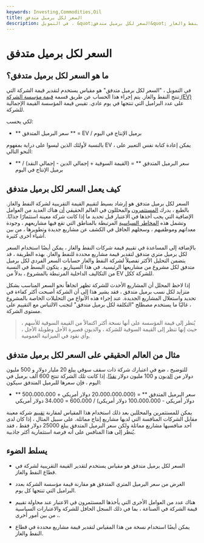 ```yaml
---
keywords: Investing,Commodities,Oil
title: السعر لكل برميل متدفق
description: في التمويل ، &quot;السعر لكل برميل متدفق&quot; هو مقياس يستخدم لتقدير قيمة الشركة التي تنتج النفط والغاز.
---
```


# السعر لكل برميل متدفق
## ما هو السعر لكل برميل متدفق؟

في التمويل ، "السعر لكل برميل متدفق" هو مقياس يستخدم لتقدير قيمة الشركة التي تنتج النفط والغاز. يتم إجراء هذا الحساب عن طريق قسمة [قيمة مؤسسة الشركة (EV)](/enterprisevalue) على عدد البراميل التي تنتجها في يوم عادي. تقيس قيمة المؤسسة القيمة الإجمالية للشركة.

لكي يحسب:

- ** سعر البرميل المتدفق ** = EV / برميل الإنتاج في اليوم

بالنسبة لأولئك الذين ليسوا على دراية بمفهوم EV ، يمكن إعادة كتابة نفس التعبير على النحو التالي:

- ** سعر البرميل المتدفق ** = (القيمة السوقية + إجمالي الدين - إجمالي النقد) / برميل الإنتاج في اليوم

## كيف يعمل السعر لكل برميل متدفق

السعر لكل برميل متدفق هو إرشاد بسيط لتقييم القيمة التقريبية لشركة النفط والغاز. بالطبع ، يدرك [المستثمرون](/investor) والمحللون في العالم الحقيقي [أن](/analyst) هناك العديد من العوامل الإضافية التي يجب أخذها في الاعتبار قبل تحديد ما إذا كانت شركة معينة استثمارًا جذابًا. وتشمل هذه [المخاطر السياسية](/politicalrisk) المرتبطة بالمناطق التي تقع فيها مشاريعهم ، وجودة معداتهم وموظفيهم ، وسجلهم الحافل في الكشف عن مشاريع جديدة وتطويرها ، من بين أشياء أخرى كثيرة.

بالإضافة إلى المساعدة في تقييم قيمة شركات النفط والغاز ، يمكن أيضًا استخدام السعر لكل برميل متري متدفق لتقدير قيمة مشاريع محددة للنفط والغاز. بهذه الطريقة ، قد يتضمن التحليل الأكثر تفصيلاً لشركة النفط والغاز حسابات السعر الفردي لكل برميل متدفق لكل مشروع من مشاريعها الرئيسية. في هذا السيناريو ، يتكون البسط في النسبة من التكاليف الداخلية المرتبطة بالمشروع ، بدلاً من EV للشركة ككل.

إذا لاحظ المحلل أن المشاريع الأحدث للشركة تظهر اتجاهاً نحو السعر المناسب بشكل متزايد لكل نسب برميل متدفق ، فقد يشير هذا إلى أن الشركة أصبحت أكثر كفاءة في تحديد واستغلال المشاريع الجديدة. عند إجراء هذه الأنواع من التحليلات الخاصة بالمشروع ، غالبًا ما يستخدم مصطلح "التكلفة لكل برميل متدفق" لتجنب الالتباس مع التقييم على مستوى الشركة.

> يُنظر إلى قيمة المؤسسة على أنها نسخة أكثر اكتمالاً من القيمة السوقية للأسهم ، حيث إنها تنظر إلى القيمة السوقية للشركة ، والديون قصيرة الأجل وطويلة الأجل ، وأي نقود في الميزانية العمومية.

>

## مثال من العالم الحقيقي على السعر لكل برميل متدفق

للتوضيح ، ضع في اعتبارك شركة ذات سقف سوقي يبلغ 20 مليار دولار و 500 مليون دولار من [الديون](/debt) و 100 مليون دولار [نقدًا](/cash). إذا كانت تلك الشركة تنتج 600 ألف برميل في اليوم ، فإن سعرها للبرميل المتدفق سيكون:

- ** سعر البرميل المتدفق ** = (20،000،000،000 دولار أمريكي + 500،000،000 دولار أمريكي - 100،000،000 دولار أمريكي) / 600،000 = 34،000 دولار أمريكي

يمكن للمستثمرين والمحللين بعد ذلك استخدام هذا المقياس لمقارنة [تقييم](/business-valuation) شركة معينة مقابل الشركات المنافسة التي لديها مشاريع إنتاج مماثلة. على سبيل المثال ، إذا كان لدى أحد منافسيها مشاريع مماثلة ولكن سعر البرميل المتدفق يبلغ 25000 دولار فقط ، فقد يُنظر إلى هذا المنافس على أنه فرصة استثمارية أكثر جاذبية.

## يسلط الضوء

- السعر لكل برميل متدفق هو مقياس يستخدم لتقدير القيمة التقريبية لشركة في قطاع النفط والغاز.

- الغرض من سعر البرميل المتري المتدفق هو مقارنة قيمة مؤسسة الشركة بعدد البراميل التي تنتجها كل يوم.

- هناك عدد من العوامل الأخرى التي يأخذها المستثمرون في الاعتبار عند محاولة تقييم قيمة الشركة في الصناعة ، بما في ذلك السجل الحافل للشركة والاعتبارات السياسية ، من بين أمور أخرى.

- يمكن أيضًا استخدام نسخة من هذا المقياس لتقدير قيمة مشاريع محددة في قطاع النفط والغاز.

